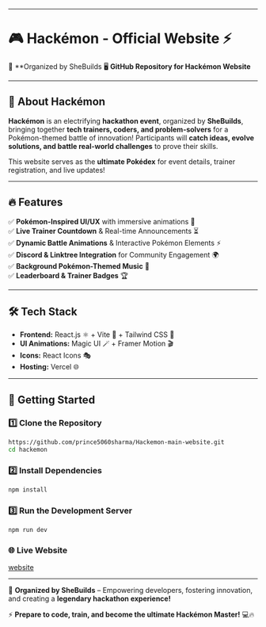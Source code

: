 
---

# 🎮 Hackémon - Official Website ⚡  
📍 **Organized by SheBuilds
🖥️ **GitHub Repository for Hackémon Website**  

---

## 🌟 About Hackémon  
**Hackémon** is an electrifying **hackathon event**, organized by **SheBuilds**, bringing together **tech trainers, coders, and problem-solvers** for a Pokémon-themed battle of innovation! Participants will **catch ideas, evolve solutions, and battle real-world challenges** to prove their skills.  

This website serves as the **ultimate Pokédex** for event details, trainer registration, and live updates!  

---

## 🔥 Features  
✅ **Pokémon-Inspired UI/UX** with immersive animations 🎨  
✅ **Live Trainer Countdown** & Real-time Announcements ⏳  
✅ **Dynamic Battle Animations** & Interactive Pokémon Elements ⚡  
✅ **Discord & Linktree Integration** for Community Engagement 🌍  
✅ **Background Pokémon-Themed Music** 🎵  
✅ **Leaderboard & Trainer Badges** 🏆  

---

## 🛠 Tech Stack  
- **Frontend:** React.js ⚛️ + Vite 🚀 + Tailwind CSS 🎨  
- **UI Animations:** Magic UI 🪄 + Framer Motion 🎬  
- **Icons:** React Icons 🎭  
- **Hosting:** Vercel 🌐  

---

## 🚀 Getting Started  

### 1️⃣ Clone the Repository  
```sh
https://github.com/prince5060sharma/Hackemon-main-website.git
cd hackemon
```

### 2️⃣ Install Dependencies  
```sh
npm install
```

### 3️⃣ Run the Development Server  
```sh
npm run dev
```

### 🌐 Live Website  
[website](https://www.hackemon.dev/)  

---

🔴 **Organized by SheBuilds** – Empowering developers, fostering innovation, and creating a **legendary hackathon experience!**  

⚡ **Prepare to code, train, and become the ultimate Hackémon Master!** 💻🔥
